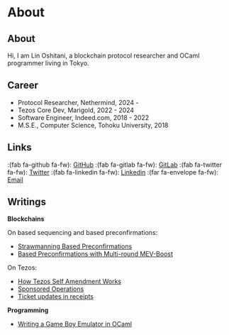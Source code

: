 # About


## About

Hi, I am Lin Oshitani, a blockchain protocol researcher and OCaml programmer living in Tokyo.

## Career
- Protocol Researcher, Nethermind, 2024 -
- Tezos Core Dev, Marigold, 2022 - 2024
- Software Engineer, Indeed.com, 2018 - 2022
- M.S.E., Computer Science, Tohoku University, 2018

## Links

:(fab fa-github fa-fw): [GitHub](https://github.com/linoscope/) :(fab fa-gitlab fa-fw): [GitLab](https://gitlab.com/linoscope) :(fab fa-twitter fa-fw): [Twitter](https://twitter.com/linoscope/) :(fab fa-linkedin fa-fw): [Linkedin](https://linkedin.com/in/lin-oshitani-a256a813a/) :(far fa-envelope fa-fw): [Email](mailto:linoshitani@gmail.com)

## Writings

**Blockchains**

On based sequencing and based preconfirmations:
- [Strawmanning Based Preconfirmations](https://ethresear.ch/t/strawmanning-based-preconfirmations/19695)
- [Based Preconfirmations with Multi-round MEV-Boost](https://ethresear.ch/t/based-preconfirmations-with-multi-round-mev-boost/20091)

On Tezos:
- [How Tezos Self Amendment Works](https://www.marigold.dev/post/how-tezos-self-amendment-works)
- [Sponsored Operations](https://forum.tezosagora.org/t/feedback-request-sponsored-operations/6126)
- [Ticket updates in receipts](https://www.marigold.dev/post/ticket-updates-in-receipts)

**Programming**

- [Writing a Game Boy Emulator in OCaml](https://linoscope.github.io/writing-a-game-boy-emulator-in-ocaml/)

